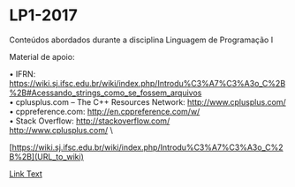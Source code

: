 # LP1-2017
Conteúdos abordados durante a disciplina Linguagem de Programação I

Material de apoio:

•  IFRN: https://wiki.sj.ifsc.edu.br/wiki/index.php/Introdu%C3%A7%C3%A3o_C%2B%2B#Acessando_strings_como_se_fossem_arquivos \
• cplusplus.com – The C++ Resources Network: http://www.cplusplus.com/ \
• cppreference.com: http://en.cppreference.com/w/ \
• Stack Overflow: http://stackoverflow.com/ \
http://www.cplusplus.com/ \


[https://wiki.sj.ifsc.edu.br/wiki/index.php/Introdu%C3%A7%C3%A3o_C%2B%2B](URL_to_wiki)

[Link Text](https://wiki.sj.ifsc.edu.br/wiki/index.php/Introdu%C3%A7%C3%A3o_C%2B%2B)
